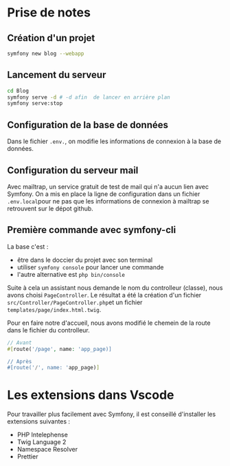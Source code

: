 # Prise de notes

## Création d'un projet 

```bash
symfony new blog --webapp
```

## Lancement du serveur

```bash
cd Blog
symfony serve -d # -d afin  de lancer en arrière plan
symfony serve:stop
```

## Configuration de la base de données

Dans le fichier `.env.`, on modifie les informations de connexion à la base de données.

## Configuration du serveur mail

Avec mailtrap, un service gratuit de test de mail qui n'a aucun lien avec Symfony.
On a mis en place la ligne de configuration dans un fichier `.env.local`pour ne pas que les informations de connexion à mailtrap se retrouvent sur le dépot github.

## Première commande avec symfony-cli

La base c'est :
- être dans le doccier du projet avec son terminal
-  utiliser `symfony console` pour lancer une commande
- l'autre alternative est `php bin/console`
  
Suite à cela un assistant nous demande le nom du controlleur (classe), nous avons choisi `PageController`.
Le résultat a été la création d'un fichier `src/Controller/PageController.php`et un fichier `templates/page/index.html.twig`.

Pour en faire notre d'accueil, nous avons modifié le chemein de la route dans le fichier du controlleur.

```php
// Avant
#[route('/page', name: 'app_page)]

// Après
#[route('/', name: 'app_page)]
```

# Les extensions dans Vscode

Pour travailler plus facilement avec Symfony, il est conseillé d'installer les extensions suivantes : 

- PHP Intelephense
- Twig Language 2
- Namespace Resolver
- Prettier